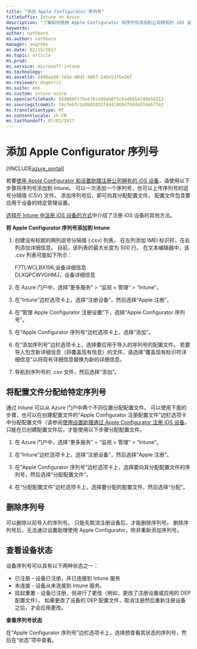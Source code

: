 ```yaml
---
title: "添加 Apple Configurator 序列号"
titleSuffix: Intune on Azure
description: "了解如何使用 Apple Configurator 将序列号添加到公司拥有的 iOS 设备。"
keywords: 
author: nathbarn
ms.author: nathbarn
manager: angrobe
ms.date: 02/15/2017
ms.topic: article
ms.prod: 
ms.service: microsoft-intune
ms.technology: 
ms.assetid: d408aa38-7d1e-40df-9067-246e53f6e26f
ms.reviewer: dagerrit
ms.suite: ems
ms.custom: intune-azure
ms.openlocfilehash: 689008f278e676ce0bab075c6ad6b54748e56313
ms.sourcegitcommit: 34cfebfc1d8b81032f4d41869d74dda559e677e2
ms.translationtype: HT
ms.contentlocale: zh-CN
ms.lasthandoff: 07/01/2017
---
```

# <a name="add-apple-configurator-serial-numbers"></a>添加 Apple Configurator 序列号

[!INCLUDE[azure_portal](./includes/azure_portal.md)]

若要[使用 Apple Configurator 和设置助理注册公司拥有的 iOS 设备](apple-configurator-setup-assistant-enroll-ios.md)，请使用以下步骤将序列号添加到 Intune。 可以一次添加一个序列号，也可以上传序列号的逗号分隔值 (CSV) 文件。 添加序列号后，即可向其分配配置文件。 配置文件包含要应用于设备的特定管理设置。

[选择在 Intune 中注册 iOS 设备的方式](enrollment-method-choose-ios.md)中介绍了注册 iOS 设备的其他方法。

**将 Apple Configurator 序列号添加到 Intune**

1. 创建没有标题的两列逗号分隔值 (.csv) 列表。 在左列添加 IMEI 标识符，在右列添加详细信息。 目前，该列表的最大长度为 500 行。 在文本编辑器中，该 .csv 列表可能如下所示：

    F7TLWCLBX196,设备详细信息</br>
    DLXQPCWVGHMJ，设备详细信息

2. 在 Azure 门户中，选择“更多服务” > “监视 + 管理” > “Intune”。

3.  在“Intune”边栏选项卡上，选择“注册设备”，然后选择“Apple 注册”。

4. 在“管理 Apple Configurator 注册设置”下，选择“Apple Configurator 序列号”。

5. 在“Apple Configurator 序列号”边栏选项卡上，选择“添加”。

6. 在“添加序列号”边栏选项卡上，选择要应用于导入的序列号的配置文件。 若要导入包含新详细信息（将覆盖现有信息）的文件，请选择“覆盖现有标识符详细信息”以将现有详细信息替换为新的详细信息。

7. 导航到序列号的 .csv 文件，然后选择“添加”。

## <a name="assign-a-profile-to-specific-serial-numbers"></a>将配置文件分配给特定序列号

通过 Intune 可以从 Azure 门户中两个不同位置分配配置文件。 可以使用下面的步骤，也可以在创建配置文件的“Apple Configurator 注册配置文件”边栏选项卡中分配配置文件（请参阅[使用设置助理通过 Apple Configurator 注册 iOS 设备](apple-configurator-setup-assistant-enroll-ios.md)。 只能在已创建配置文件后，才能使用以下步骤分配配置文件。

1. 在 Azure 门户中，选择“更多服务” > “监视 + 管理” > “Intune”。

2. 在“Intune”边栏选项卡上，选择“注册设备”，然后选择“Apple 注册”。

3. 在“Apple Configurator 序列号”边栏选项卡上，选择要向其分配配置文件的序列号，然后选择“分配配置文件”。

4. 在“分配配置文件”边栏选项卡上，选择要分配的配置文件，然后选择“分配”。

## <a name="delete-serial-numbers"></a>删除序列号
可以删除以前导入的序列号。 只能先取消注册设备后，才能删除序列号。 删除序列号后，无法通过设置助理使用 Apple Configurator，除非重新添加序列号。

## <a name="view-the-state-of-a-device"></a>查看设备状态
设备序列号可以具有以下两种状态之一：

- 已注册 - 设备已注册，并已连接到 Intune 服务
- 未连接 - 设备从未连接到 Intune 服务。
- 挂起重置 - 设备已注册，但进行了更改（例如，更改了注册设置或应用的 DEP 配置文件）。 如果更改了设备的 DEP 配置文件，取消注册然后重新注册设备之后，才会应用更改。

**查看序列号状态**

在“Apple Configurator 序列号”边栏选项卡上，选择想查看其状态的序列号，然后在“状态”项中查看。
